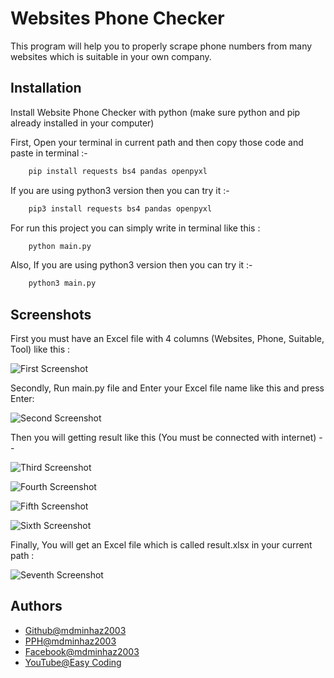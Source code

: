 
# Websites Phone Checker

This program will help you to properly scrape phone numbers from many websites which is suitable in your own company.


## Installation

Install Website Phone Checker with python (make sure python and pip already installed in your computer)

First, Open your terminal in current path and then copy those code and paste in terminal :-
```bash
    pip install requests bs4 pandas openpyxl
```
If you are using python3 version then you can try it :-
```bash
    pip3 install requests bs4 pandas openpyxl
```
For run this project you can simply write in terminal like this :
```bash
    python main.py
```
Also, If you are using python3 version then you can try it :-
```bash
    python3 main.py
```
## Screenshots
First you must have an Excel file with 4 columns (Websites, Phone, Suitable, Tool) like this :

![First Screenshot](https://github.com/mdminhaz2003/Website-Phone-Checker/blob/master/image/Screenshot%20from%202022-01-14%2010-06-35.png)

Secondly, Run main.py file and Enter your Excel file name like this and press Enter:

![Second Screenshot](https://github.com/mdminhaz2003/Website-Phone-Checker/blob/master/image/Screenshot%20from%202022-01-14%2023-23-41.png)

Then you will getting result like this (You must be connected with internet) --

![Third Screenshot](https://github.com/mdminhaz2003/Website-Phone-Checker/blob/master/image/Screenshot%20from%202022-01-14%2023-23-48.png)

![Fourth Screenshot](https://github.com/mdminhaz2003/Website-Phone-Checker/blob/master/image/Screenshot%20from%202022-01-14%2023-23-59.png)

![Fifth Screenshot](https://github.com/mdminhaz2003/Website-Phone-Checker/blob/master/image/Screenshot%20from%202022-01-14%2023-34-13.png)

![Sixth Screenshot](https://github.com/mdminhaz2003/Website-Phone-Checker/blob/master/image/Screenshot%20from%202022-01-14%2023-34-16.png)

Finally, You will get an Excel file which is called result.xlsx in your current path :

![Seventh Screenshot](https://github.com/mdminhaz2003/Website-Phone-Checker/blob/master/image/Screenshot%20from%202022-01-14%2023-33-50.png)

## Authors

- [Github@mdminhaz2003](https://www.github.com/mdminhaz2003/)
- [PPH@mdminhaz2003](https://pph.me/mdminhaz2003/)
- [Facebook@mdminhaz2003](https://www.facebook.com/mdminhaz2003/)
- [YouTube@Easy Coding](https://youtube.com/c/EasyCoding2021/)

